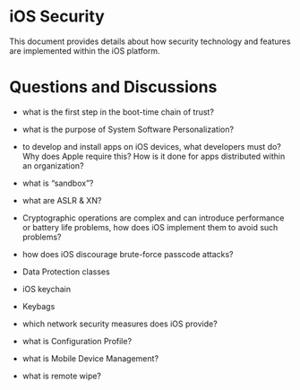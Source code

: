# iOS Security

This document provides details about how security technology and features are implemented within the iOS platform.

# Questions and Discussions

* what is the first step in the boot-time chain of trust?

* what is the purpose of System Software Personalization?

* to develop and install apps on iOS devices, what developers must do? Why does Apple require this? How is it done for apps distributed within an organization?

* what is “sandbox”?

* what are ASLR & XN?

* Cryptographic operations are complex and can introduce performance or battery life problems, how does iOS implement them to avoid such problems?

* how does iOS discourage brute-force passcode attacks?

* Data Protection classes

* iOS keychain

* Keybags

* which network security measures does iOS provide?

* what is Configuration Profile?

* what is Mobile Device Management?

* what is remote wipe?
